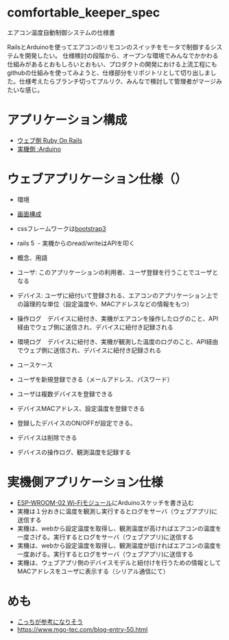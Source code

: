 # comfortable_keeper_spec
エアコン温度自動制御システムの仕様書

RailsとArduinoを使ってエアコンのリモコンのスイッチをモータで制御するシステムを開発したい。
仕様検討の段階から、オープンな環境でみんなでかかわる仕組みがあるとおもしろいとおもい、プロダクトの開発における上流工程にもgithubの仕組みを使ってみようと、仕様部分をリポジトリとして切り出しました。仕様考えたらブランチ切ってプルリク、みんなで検討して管理者がマージみたいな感じ。



# アプリケーション構成
 - [ウェブ側 Ruby On Rails](https://github.com/coderstable/comfortable_keeper_rails)
 - [実機側 :Arduino](https://github.com/coderstable/comfortable_keeper_sketch)
  


# ウェブアプリケーション仕様（）
 - 環境
  - [画面構成](https://prottapp.com/p/7c8c69)
  - cssフレームワークは[bootstrap3](http://getbootstrap.com/)
  - rails 5
  - 実機からのread/writeはAPIを叩く

 - 概念、用語
  - ユーザ: このアプリケーションの利用者、ユーザ登録を行うことでユーザとなる
  - デバイス: ユーザに紐付いて登録される、エアコンのアプリケーション上での論理的な単位（設定温度や、MACアドレスなどの情報をもつ）
  - 操作ログ　デバイスに紐付き、実機がエアコンを操作したログのこと、API経由でウェブ側に送信され、デバイスに紐付き記録される
  - 環境ログ　デバイスに紐付き、実機が観測した温度のログのこと、API経由でウェブ側に送信され、デバイスに紐付き記録される
  
 - ユースケース 
  - ユーザを新規登録できる（メールアドレス、パスワード）
  - ユーザは複数デバイスを登録できる
  - デバイスMACアドレス、設定温度を登録できる
  - 登録したデバイスのON/OFFが設定できる。
  - デバイスは削除できる
  - デバイスの操作ログ、観測温度を記録する
 
# 実機側アプリケーション仕様
 - [ESP-WROOM-02 Wi-Fiモジュール](https://www.switch-science.com/catalog/2346/)にArduinoスケッチを書き込む
 - 実機は１分おきに温度を観測し実行するとログをサーバ（ウェブアプリ)に送信する
 - 実機は、webから設定温度を取得し、観測温度が高ければエアコンの温度を一度さげる。実行するとログをサーバ（ウェブアプリ)に送信する
 - 実機は、webから設定温度を取得し、観測温度が低ければエアコンの温度を一度あげる。実行するとログをサーバ（ウェブアプリ)に送信する
 - 実機は、ウェブアプリ側のデバイスモデルと紐付けを行うための情報としてMACアドレスをユーザに表示する（シリアル通信にて）
 
# めも 
- [こっちが参考になりそう](http://4009.jp/post/2016-04-25-esp-wroom-02/)
- https://www.mgo-tec.com/blog-entry-50.html

